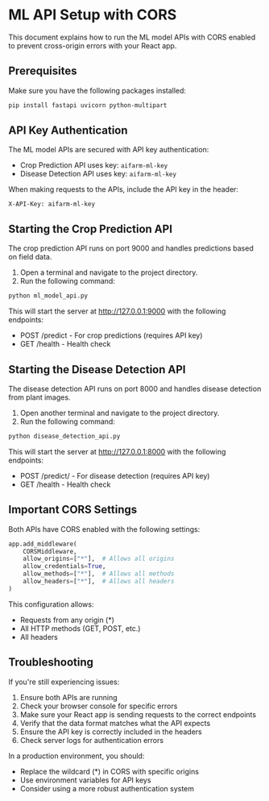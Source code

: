# ML API Setup with CORS

This document explains how to run the ML model APIs with CORS enabled to prevent cross-origin errors with your React app.

## Prerequisites

Make sure you have the following packages installed:

```bash
pip install fastapi uvicorn python-multipart
```

## API Key Authentication

The ML model APIs are secured with API key authentication:

- Crop Prediction API uses key: `aifarm-ml-key`
- Disease Detection API uses key: `aifarm-ml-key`

When making requests to the APIs, include the API key in the header:

```
X-API-Key: aifarm-ml-key
```

## Starting the Crop Prediction API

The crop prediction API runs on port 9000 and handles predictions based on field data.

1. Open a terminal and navigate to the project directory.
2. Run the following command:

```bash
python ml_model_api.py
```

This will start the server at http://127.0.0.1:9000 with the following endpoints:
- POST /predict - For crop predictions (requires API key)
- GET /health - Health check

## Starting the Disease Detection API

The disease detection API runs on port 8000 and handles disease detection from plant images.

1. Open another terminal and navigate to the project directory.
2. Run the following command:

```bash
python disease_detection_api.py
```

This will start the server at http://127.0.0.1:8000 with the following endpoints:
- POST /predict/ - For disease detection (requires API key)
- GET /health - Health check

## Important CORS Settings

Both APIs have CORS enabled with the following settings:

```python
app.add_middleware(
    CORSMiddleware,
    allow_origins=["*"],  # Allows all origins
    allow_credentials=True,
    allow_methods=["*"],  # Allows all methods
    allow_headers=["*"],  # Allows all headers
)
```

This configuration allows:
- Requests from any origin (*)
- All HTTP methods (GET, POST, etc.)
- All headers

## Troubleshooting

If you're still experiencing issues:

1. Ensure both APIs are running
2. Check your browser console for specific errors
3. Make sure your React app is sending requests to the correct endpoints
4. Verify that the data format matches what the API expects
5. Ensure the API key is correctly included in the headers
6. Check server logs for authentication errors

In a production environment, you should:
- Replace the wildcard (*) in CORS with specific origins
- Use environment variables for API keys
- Consider using a more robust authentication system 